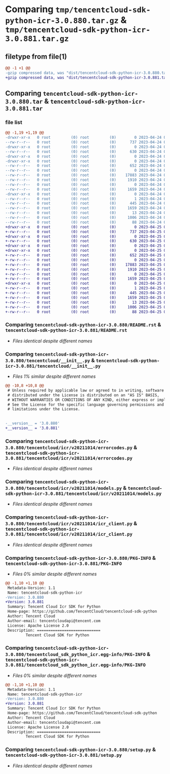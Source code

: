 # Comparing `tmp/tencentcloud-sdk-python-icr-3.0.880.tar.gz` & `tmp/tencentcloud-sdk-python-icr-3.0.881.tar.gz`

## filetype from file(1)

```diff
@@ -1 +1 @@
-gzip compressed data, was "dist/tencentcloud-sdk-python-icr-3.0.880.tar", last modified: Mon Apr 24 03:11:03 2023, max compression
+gzip compressed data, was "dist/tencentcloud-sdk-python-icr-3.0.881.tar", last modified: Tue Apr 25 00:42:29 2023, max compression
```

## Comparing `tencentcloud-sdk-python-icr-3.0.880.tar` & `tencentcloud-sdk-python-icr-3.0.881.tar`

### file list

```diff
@@ -1,19 +1,19 @@
-drwxr-xr-x   0 root         (0) root         (0)        0 2023-04-24 03:11:03.000000 tencentcloud-sdk-python-icr-3.0.880/
--rw-r--r--   0 root         (0) root         (0)      737 2023-04-24 03:11:03.000000 tencentcloud-sdk-python-icr-3.0.880/README.rst
-drwxr-xr-x   0 root         (0) root         (0)        0 2023-04-24 03:11:03.000000 tencentcloud-sdk-python-icr-3.0.880/tencentcloud/
--rw-r--r--   0 root         (0) root         (0)      630 2023-04-24 03:11:03.000000 tencentcloud-sdk-python-icr-3.0.880/tencentcloud/__init__.py
-drwxr-xr-x   0 root         (0) root         (0)        0 2023-04-24 03:11:03.000000 tencentcloud-sdk-python-icr-3.0.880/tencentcloud/icr/
-drwxr-xr-x   0 root         (0) root         (0)        0 2023-04-24 03:11:03.000000 tencentcloud-sdk-python-icr-3.0.880/tencentcloud/icr/v20211014/
--rw-r--r--   0 root         (0) root         (0)      652 2023-04-24 03:11:03.000000 tencentcloud-sdk-python-icr-3.0.880/tencentcloud/icr/v20211014/errorcodes.py
--rw-r--r--   0 root         (0) root         (0)        0 2023-04-24 03:11:03.000000 tencentcloud-sdk-python-icr-3.0.880/tencentcloud/icr/v20211014/__init__.py
--rw-r--r--   0 root         (0) root         (0)    17883 2023-04-24 03:11:03.000000 tencentcloud-sdk-python-icr-3.0.880/tencentcloud/icr/v20211014/models.py
--rw-r--r--   0 root         (0) root         (0)     1910 2023-04-24 03:11:03.000000 tencentcloud-sdk-python-icr-3.0.880/tencentcloud/icr/v20211014/icr_client.py
--rw-r--r--   0 root         (0) root         (0)        0 2023-04-24 03:11:03.000000 tencentcloud-sdk-python-icr-3.0.880/tencentcloud/icr/__init__.py
--rw-r--r--   0 root         (0) root         (0)     1659 2023-04-24 03:11:03.000000 tencentcloud-sdk-python-icr-3.0.880/PKG-INFO
-drwxr-xr-x   0 root         (0) root         (0)        0 2023-04-24 03:11:03.000000 tencentcloud-sdk-python-icr-3.0.880/tencentcloud_sdk_python_icr.egg-info/
--rw-r--r--   0 root         (0) root         (0)        1 2023-04-24 03:11:03.000000 tencentcloud-sdk-python-icr-3.0.880/tencentcloud_sdk_python_icr.egg-info/dependency_links.txt
--rw-r--r--   0 root         (0) root         (0)      445 2023-04-24 03:11:03.000000 tencentcloud-sdk-python-icr-3.0.880/tencentcloud_sdk_python_icr.egg-info/SOURCES.txt
--rw-r--r--   0 root         (0) root         (0)     1659 2023-04-24 03:11:03.000000 tencentcloud-sdk-python-icr-3.0.880/tencentcloud_sdk_python_icr.egg-info/PKG-INFO
--rw-r--r--   0 root         (0) root         (0)       13 2023-04-24 03:11:03.000000 tencentcloud-sdk-python-icr-3.0.880/tencentcloud_sdk_python_icr.egg-info/top_level.txt
--rw-r--r--   0 root         (0) root         (0)     1006 2023-04-24 03:11:03.000000 tencentcloud-sdk-python-icr-3.0.880/setup.py
--rw-r--r--   0 root         (0) root         (0)       88 2023-04-24 03:11:03.000000 tencentcloud-sdk-python-icr-3.0.880/setup.cfg
+drwxr-xr-x   0 root         (0) root         (0)        0 2023-04-25 00:42:29.000000 tencentcloud-sdk-python-icr-3.0.881/
+-rw-r--r--   0 root         (0) root         (0)      737 2023-04-25 00:42:29.000000 tencentcloud-sdk-python-icr-3.0.881/README.rst
+drwxr-xr-x   0 root         (0) root         (0)        0 2023-04-25 00:42:29.000000 tencentcloud-sdk-python-icr-3.0.881/tencentcloud/
+-rw-r--r--   0 root         (0) root         (0)      630 2023-04-25 00:42:29.000000 tencentcloud-sdk-python-icr-3.0.881/tencentcloud/__init__.py
+drwxr-xr-x   0 root         (0) root         (0)        0 2023-04-25 00:42:29.000000 tencentcloud-sdk-python-icr-3.0.881/tencentcloud/icr/
+drwxr-xr-x   0 root         (0) root         (0)        0 2023-04-25 00:42:29.000000 tencentcloud-sdk-python-icr-3.0.881/tencentcloud/icr/v20211014/
+-rw-r--r--   0 root         (0) root         (0)      652 2023-04-25 00:42:29.000000 tencentcloud-sdk-python-icr-3.0.881/tencentcloud/icr/v20211014/errorcodes.py
+-rw-r--r--   0 root         (0) root         (0)        0 2023-04-25 00:42:29.000000 tencentcloud-sdk-python-icr-3.0.881/tencentcloud/icr/v20211014/__init__.py
+-rw-r--r--   0 root         (0) root         (0)    17883 2023-04-25 00:42:29.000000 tencentcloud-sdk-python-icr-3.0.881/tencentcloud/icr/v20211014/models.py
+-rw-r--r--   0 root         (0) root         (0)     1910 2023-04-25 00:42:29.000000 tencentcloud-sdk-python-icr-3.0.881/tencentcloud/icr/v20211014/icr_client.py
+-rw-r--r--   0 root         (0) root         (0)        0 2023-04-25 00:42:29.000000 tencentcloud-sdk-python-icr-3.0.881/tencentcloud/icr/__init__.py
+-rw-r--r--   0 root         (0) root         (0)     1659 2023-04-25 00:42:29.000000 tencentcloud-sdk-python-icr-3.0.881/PKG-INFO
+drwxr-xr-x   0 root         (0) root         (0)        0 2023-04-25 00:42:29.000000 tencentcloud-sdk-python-icr-3.0.881/tencentcloud_sdk_python_icr.egg-info/
+-rw-r--r--   0 root         (0) root         (0)        1 2023-04-25 00:42:29.000000 tencentcloud-sdk-python-icr-3.0.881/tencentcloud_sdk_python_icr.egg-info/dependency_links.txt
+-rw-r--r--   0 root         (0) root         (0)      445 2023-04-25 00:42:29.000000 tencentcloud-sdk-python-icr-3.0.881/tencentcloud_sdk_python_icr.egg-info/SOURCES.txt
+-rw-r--r--   0 root         (0) root         (0)     1659 2023-04-25 00:42:29.000000 tencentcloud-sdk-python-icr-3.0.881/tencentcloud_sdk_python_icr.egg-info/PKG-INFO
+-rw-r--r--   0 root         (0) root         (0)       13 2023-04-25 00:42:29.000000 tencentcloud-sdk-python-icr-3.0.881/tencentcloud_sdk_python_icr.egg-info/top_level.txt
+-rw-r--r--   0 root         (0) root         (0)     1006 2023-04-25 00:42:29.000000 tencentcloud-sdk-python-icr-3.0.881/setup.py
+-rw-r--r--   0 root         (0) root         (0)       88 2023-04-25 00:42:29.000000 tencentcloud-sdk-python-icr-3.0.881/setup.cfg
```

### Comparing `tencentcloud-sdk-python-icr-3.0.880/README.rst` & `tencentcloud-sdk-python-icr-3.0.881/README.rst`

 * *Files identical despite different names*

### Comparing `tencentcloud-sdk-python-icr-3.0.880/tencentcloud/__init__.py` & `tencentcloud-sdk-python-icr-3.0.881/tencentcloud/__init__.py`

 * *Files 1% similar despite different names*

```diff
@@ -10,8 +10,8 @@
 # Unless required by applicable law or agreed to in writing, software
 # distributed under the License is distributed on an "AS IS" BASIS,
 # WITHOUT WARRANTIES OR CONDITIONS OF ANY KIND, either express or implied.
 # See the License for the specific language governing permissions and
 # limitations under the License.
 
 
-__version__ = '3.0.880'
+__version__ = '3.0.881'
```

### Comparing `tencentcloud-sdk-python-icr-3.0.880/tencentcloud/icr/v20211014/errorcodes.py` & `tencentcloud-sdk-python-icr-3.0.881/tencentcloud/icr/v20211014/errorcodes.py`

 * *Files identical despite different names*

### Comparing `tencentcloud-sdk-python-icr-3.0.880/tencentcloud/icr/v20211014/models.py` & `tencentcloud-sdk-python-icr-3.0.881/tencentcloud/icr/v20211014/models.py`

 * *Files identical despite different names*

### Comparing `tencentcloud-sdk-python-icr-3.0.880/tencentcloud/icr/v20211014/icr_client.py` & `tencentcloud-sdk-python-icr-3.0.881/tencentcloud/icr/v20211014/icr_client.py`

 * *Files identical despite different names*

### Comparing `tencentcloud-sdk-python-icr-3.0.880/PKG-INFO` & `tencentcloud-sdk-python-icr-3.0.881/PKG-INFO`

 * *Files 0% similar despite different names*

```diff
@@ -1,10 +1,10 @@
 Metadata-Version: 1.1
 Name: tencentcloud-sdk-python-icr
-Version: 3.0.880
+Version: 3.0.881
 Summary: Tencent Cloud Icr SDK for Python
 Home-page: https://github.com/TencentCloud/tencentcloud-sdk-python
 Author: Tencent Cloud
 Author-email: tencentcloudapi@tencent.com
 License: Apache License 2.0
 Description: ============================
         Tencent Cloud SDK for Python
```

### Comparing `tencentcloud-sdk-python-icr-3.0.880/tencentcloud_sdk_python_icr.egg-info/PKG-INFO` & `tencentcloud-sdk-python-icr-3.0.881/tencentcloud_sdk_python_icr.egg-info/PKG-INFO`

 * *Files 0% similar despite different names*

```diff
@@ -1,10 +1,10 @@
 Metadata-Version: 1.1
 Name: tencentcloud-sdk-python-icr
-Version: 3.0.880
+Version: 3.0.881
 Summary: Tencent Cloud Icr SDK for Python
 Home-page: https://github.com/TencentCloud/tencentcloud-sdk-python
 Author: Tencent Cloud
 Author-email: tencentcloudapi@tencent.com
 License: Apache License 2.0
 Description: ============================
         Tencent Cloud SDK for Python
```

### Comparing `tencentcloud-sdk-python-icr-3.0.880/setup.py` & `tencentcloud-sdk-python-icr-3.0.881/setup.py`

 * *Files identical despite different names*

